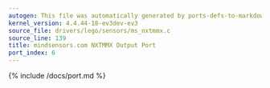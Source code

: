 ```yaml
---
autogen: This file was automatically generated by ports-defs-to-markdown.py
kernel_version: 4.4.44-18-ev3dev-ev3
source_file: drivers/lego/sensors/ms_nxtmmx.c
source_line: 139
title: mindsensors.com NXTMMX Output Port
port_index: 6
---
```


{% include /docs/port.md %}
